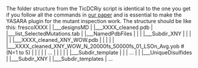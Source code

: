 The folder structure from the TicDCRiy script is identical to the one you get if you follow all the commands in [our paper](https://link.springer.com/protocol/10.1007/978-1-4939-7366-8_5) and is essential to make the YASARA plugin for the mutant inspection work. The structure should be like this:
frescoXXXX
  |
  |___designsMD
        |
        |___XXXX_cleaned.pdb
        |
        |___list_SelectedMutations.tab
        |
        |___NamedPdbFiles
        |      |
        |      |___Subdir_XNY
        |      |      |
        |      |      |___XXXX_cleaned_XNY_WOW.pdb
        |      |      |
        |      |      |___XXXX_cleaned_XNY_WOW_N_20000fs_50000fs_01_LSOn_Avg.yob            # (N=1 to 5)
        |      |      |
        |      |      ...
        |      |
        |      |
        |      |___Subdir_template
        |      |
        |      ...
        |
        |
        |___UniqueDisulfides
               |
               |___Subdir_XNY
               |
               |___Subdir_templates
               |
               ...

